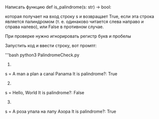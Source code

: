 <!-- Задача: Палиндром -->

Написать функцию def is_palindrome(s: str) -> bool:
 
которая получает на вход строку s и возвращает True, если эта строка является палиндромом (т. е. одинаково читается слева направо и справа налево), или False в противном случае. 

При проверке нужно игнорировать регистр букв и пробелы

<!-- How to use -->

Запустить код и ввести строку, вот промпт:

'''bash
python3 PalindromeCheck.py

<!-- Examples -->
1) 

s = A man a plan a canal Panama
It is palindrome?:   True

2) 

s = Hello, World
It is palindrome?:   False

3) 

s = А роза упала на лапу Азора
It is palindrome?:   True